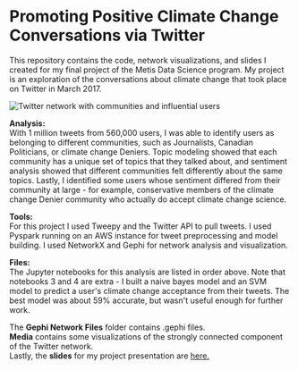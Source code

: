 # Promoting Positive Climate Change Conversations via Twitter

This repository contains the code, network visualizations, and slides I created for my final project of the Metis Data Science program. My project is an exploration of the conversations about climate change that took place on Twitter in March 2017.

![Twitter network with communities and influential users](media/network_with_influencer_names.png)

**Analysis:**  
With 1 million tweets from 560,000 users, I was able to identify users as belonging to different communities, such as Journalists, Canadian Politicians, or climate change Deniers. Topic modeling showed that each community has a unique set of topics that they talked about, and sentiment analysis showed that different communities felt differently about the same topics. Lastly, I identified some users whose sentiment differed from their community at large - for example, conservative members of the climate change Denier community who actually do accept climate change science.

**Tools:**  
For this project I used Tweepy and the Twitter API to pull tweets. I used Pyspark running on an AWS instance for tweet preprocessing and model building. I used NetworkX and Gephi for network analysis and visualization.

**Files:**  
The Jupyter notebooks for this analysis are listed in order above. Note that notebooks 3 and 4 are extra - I built a naive bayes model and an SVM model to predict a user's climate change acceptance from their tweets. The best model was about 59% accurate, but wasn't useful enough for further work.

The **Gephi Network Files** folder contains .gephi files.  
**Media** contains some visualizations of the strongly connected component of the Twitter network.  
Lastly, the **slides** for my project presentation are [here.](https://docs.google.com/presentation/d/14U2FqCU0eeWo3hG4r8b7OaYqbUzZEov3EKTsAbXQFGE/edit?usp=sharing)
